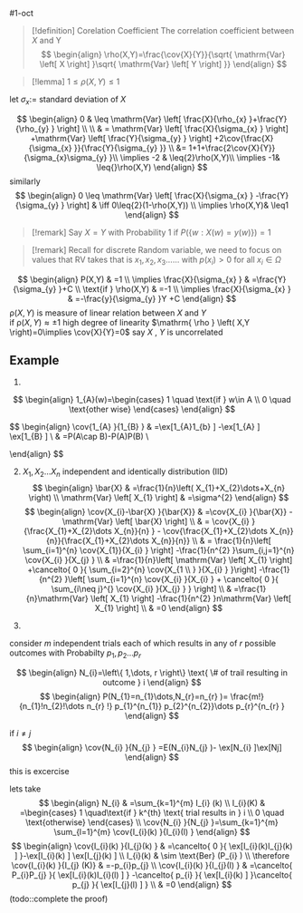 
#1-oct 

> [!definition] Corelation Coefficient
> The correlation coefficient between  $X$  and Y
$$
\begin{align}
\rho(X,Y)=\frac{\cov{X}{Y}}{\sqrt{ \mathrm{Var} \left[ X \right]   }\sqrt{ \mathrm{Var} \left[ Y \right]  }}
\end{align}
$$

> [!lemma] 
> $1\leq \rho(X,Y) \leq1$


 
let $\sigma_{x}:=$ standard deviation of  $X$  

$$
\begin{align}
0 & \leq \mathrm{Var} \left[ \frac{X}{\rho_{x} }+\frac{Y}{\rho_{y} } \right] \\ \\
& = \mathrm{Var} \left[ \frac{X}{\sigma_{x} } \right] +\mathrm{Var} \left[ \frac{Y}{\sigma_{y} } \right] +2\cov{\frac{X}{\sigma_{x} }}{\frac{Y}{\sigma_{y} }}   \\
	&= 1+1+\frac{2\cov{X}{Y}}{\sigma_{x}\sigma_{y}  }\\
\implies -2 & \leq{2}\rho(X,Y)\\
\implies -1& \leq{}\rho(X,Y)
\end{align}
$$
similarly
$$
\begin{align}
0 \leq \mathrm{Var} \left[ \frac{X}{\sigma_{x} } -\frac{Y}{\sigma_{y} } \right]  & \iff 0\leq{2}(1-\rho(X,Y)) \\
\implies  \rho(X,Y)& \leq1
\end{align}
$$

> [!remark] 
> Say $X=Y$ with Probability 1
> if $P\left( \left\{ w:X(w)=y(w) \right\} \right)=1$


> [!remark] 
> Recall for discrete Random variable, we need to focus on values that RV takes 
> that is $x_{1},x_{2},x_{3}\dots\dots$ with $p(x_{i})>0$ for all $x_{i}\in \Omega$

$$
\begin{align}
P(X,Y) & =1 \\
\implies \frac{X}{\sigma_{x} } & =\frac{Y}{\sigma_{y} }+C \\
\text{if } \rho(X,Y) & =-1 \\
\implies \frac{X}{\sigma_{x} } & =-\frac{y}{\sigma_{y} }Y +C 
\end{align}
$$
$\mathrm{ \rho } \left( X,Y \right)$ is measure of linear relation between  $X$  and  $Y$  
if $\mathrm{ \rho } \left( X,Y \right) \approx \pm1$ high degree of linearity
$\mathrm{ \rho } \left( X,Y \right)=0\implies \cov{X}{Y}=0$ say  $X$ , $Y$  is uncorrelated 

## Example 
1.
$$
\begin{align}
1_{A}(w)=\begin{cases}
1 \quad \text{if } w\in A \\
 0 \quad \text{other wise}
\end{cases} 
\end{align}
$$


$$
\begin{align}
		\cov{1_{A} }{1_{B} } & =\ex[1_{A}1_{b}  ]  -\ex[1_{A} ] \ex[1_{B} ]  \\
 & =P(A\cap B)-P(A)P(B) \\

\end{align}
$$

2.  $X_{1},X_{2}\dots X_{n}$ independent and identically distribution (IID)
$$
\begin{align}
	\bar{X} & =\frac{1}{n}\left( X_{1}+X_{2}\dots+X_{n}  \right)  \\
\mathrm{Var} \left[ X_{1} \right]  & =\sigma^{2} 
\end{align}
$$
$$
\begin{align}
	\cov{X_{i}-\bar{X} }{\bar{X}}  & =\cov{X_{i} }{\bar{X}} -\mathrm{Var} \left[ \bar{X} \right]  \\
 & = \cov{X_{i} }{\frac{X_{1}+X_{2}\dots X_{n}}{n} }  - \cov{\frac{X_{1}+X_{2}\dots X_{n}}{n}}{\frac{X_{1}+X_{2}\dots X_{n}}{n}}  \\
		 & = \frac{1}{n}\left[ \sum_{i=1}^{n} \cov{X_{1}}{X_{i} }  \right] -\frac{1}{n^{2} }\sum_{i,j=1}^{n} \cov{X_{i} }{X_{j} }  \\
			 & =\frac{1}{n}\left[ \mathrm{Var} \left[ X_{1}   \right]  +\cancelto{ 0 }{ \sum_{i=2}^{n} \cov{X_{1 \\
} }{X_{i} }  }\right] -\frac{1}{n^{2} }\left[ \sum_{i=1}^{n} \cov{X_{i} }{X_{i} } + \cancelto{ 0 }{ \sum_{i\neq j}^{}  \cov{X_{i} }{X_{j} } } \right] \\
	 & =\frac{1}{n}\mathrm{Var} \left[ X_{1} \right] -\frac{1}{n^{2} }n\mathrm{Var} \left[ X_{1}  \right]   \\
 & =0
\end{align}
$$

3.
consider  $m$  independent trials each of which results in any of  $r$  possible outcomes with Probabilty $p_{1},p_{2}\dots p_{r}$ 

$$
\begin{align}
N_{i}=\left\{ 1,\dots, r \right\} \text{ \# of trail resulting in outcome } i
\end{align}
$$
$$
\begin{align}
	P(N_{1}=n_{1}\dots,N_{r}=n_{r}  )= \frac{m!}{n_{1}!n_{2}!\dots n_{r} !} p_{1}^{n_{1}} p_{2}^{n_{2}}\dots p_{r}^{n_{r} }   
\end{align}
$$

if  $i\neq j$ 
$$
\begin{align}
	\cov{N_{i} }{N_{j} } =E(N_{i}N_{j}  )- \ex[N_{i} ]\ex[Nj]  
\end{align}
$$
this is excercise 

lets take 
$$
\begin{align}
	N_{i} & =\sum_{k=1}^{m} I_{i} (k)   \\
I_{i}(K) & =\begin{cases}
1 \quad\text{if } k^{th} \text{ trial results in } i  \\
 0 \quad \text{otherwise}
\end{cases}  \\
					\cov{N_{i} }{N_{j} }=\sum_{k=1}^{m} \sum_{l=1}^{m} \cov{I_{i}(k) }{I_{i}(l) }  
\end{align}
$$
$$
\begin{align}
\cov{I_{i}(k) }{I_{j}(k) }  & =\cancelto{ 0 }{ \ex[I_{i}(k)I_{j}(k)  ] }-\ex[I_{i}(k) ] \ex[I_{j}(k) ]   \\
I_{i}(k) & \sim \text{Ber} (P_{i} ) \\
		\therefore \cov{I_{i}(k) }{I_{j} (K)}  & =-p_{i}p_{j}   \\
\cov{I_{i}(k) }{I_{j}(l) } & =\cancelto{ P_{i}P_{j}   }{ \ex[I_{i}(k)I_{i}(l)  ] } -\cancelto{ p_{i}  }{ \ex[I_{i}(k) ] }\cancelto{ p_{j}  }{ \ex[I_{j}(l) ] }   \\
 & =0
\end{align}
$$
 (todo::complete the proof)
